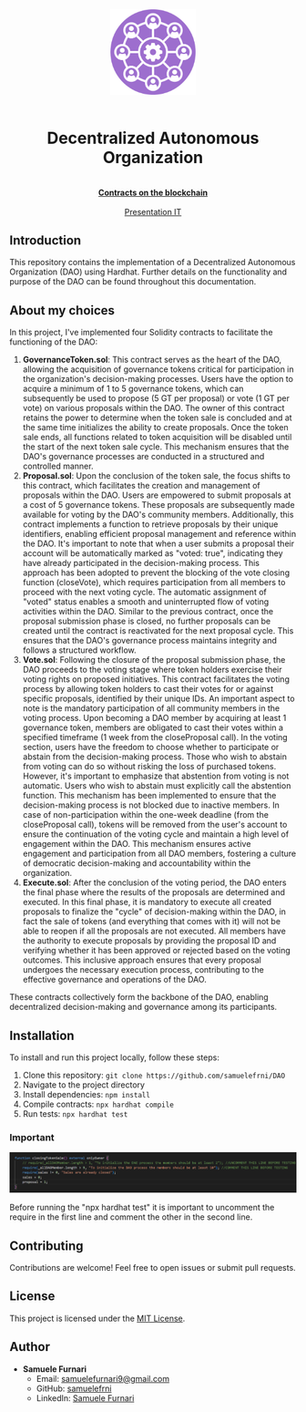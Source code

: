 <div align="center"><img src="./assets/img/R.png" width="150px"></div>
<br />
<div align="center">
  <h1 align="center">Decentralized Autonomous Organization</h1>

  <p align="center">
    <br />
    <a href=""><strong>Contracts on the blockchain</strong></a>
    <br />
    <br />
    <a href="./assets/pdf/Progetto Smart Contract con Solidity Advanced di Samuele Furnari.pdf">Presentation IT</a>
  </p>
</div>

## Introduction

This repository contains the implementation of a Decentralized Autonomous Organization (DAO) using Hardhat. Further details on the functionality and purpose of the DAO can be found throughout this documentation.

## About my choices

In this project, I've implemented four Solidity contracts to facilitate the functioning of the DAO:

1. **GovernanceToken.sol**: This contract serves as the heart of the DAO, allowing the acquisition of governance tokens critical for participation in the organization's decision-making processes. Users have the option to acquire a minimum of 1 to 5 governance tokens, which can subsequently be used to propose (5 GT per proposal) or vote (1 GT per vote) on various proposals within the DAO. The owner of this contract retains the power to determine when the token sale is concluded and at the same time initializes the ability to create proposals. Once the token sale ends, all functions related to token acquisition will be disabled until the start of the next token sale cycle. This mechanism ensures that the DAO's governance processes are conducted in a structured and controlled manner.
2. **Proposal.sol**: Upon the conclusion of the token sale, the focus shifts to this contract, which facilitates the creation and management of proposals within the DAO. Users are empowered to submit proposals at a cost of 5 governance tokens. These proposals are subsequently made available for voting by the DAO's community members. Additionally, this contract implements a function to retrieve proposals by their unique identifiers, enabling efficient proposal management and reference within the DAO. It's important to note that when a user submits a proposal their account will be automatically marked as "voted: true", indicating they have already participated in the decision-making process. This approach has been adopted to prevent the blocking of the vote closing function (closeVote), which requires participation from all members to proceed with the next voting cycle. The automatic assignment of "voted" status enables a smooth and uninterrupted flow of voting activities within the DAO. Similar to the previous contract, once the proposal submission phase is closed, no further proposals can be created until the contract is reactivated for the next proposal cycle. This ensures that the DAO's governance process maintains integrity and follows a structured workflow.
3. **Vote.sol**: Following the closure of the proposal submission phase, the DAO proceeds to the voting stage where token holders exercise their voting rights on proposed initiatives. This contract facilitates the voting process by allowing token holders to cast their votes for or against specific proposals, identified by their unique IDs. An important aspect to note is the mandatory participation of all community members in the voting process. Upon becoming a DAO member by acquiring at least 1 governance token, members are obligated to cast their votes within a specified timeframe (1 week from the closeProposal call). In the voting section, users have the freedom to choose whether to participate or abstain from the decision-making process. Those who wish to abstain from voting can do so without risking the loss of purchased tokens. However, it's important to emphasize that abstention from voting is not automatic. Users who wish to abstain must explicitly call the abstention function. This mechanism has been implemented to ensure that the decision-making process is not blocked due to inactive members. In case of non-participation within the one-week deadline (from the closeProposal call), tokens will be removed from the user's account to ensure the continuation of the voting cycle and maintain a high level of engagement within the DAO. This mechanism ensures active engagement and participation from all DAO members, fostering a culture of democratic decision-making and accountability within the organization.
4. **Execute.sol**: After the conclusion of the voting period, the DAO enters the final phase where the results of the proposals are determined and executed. In this final phase, it is mandatory to execute all created proposals to finalize the "cycle" of decision-making within the DAO, in fact the sale of tokens (and everything that comes with it) will not be able to reopen if all the proposals are not executed. All members have the authority to execute proposals by providing the proposal ID and verifying whether it has been approved or rejected based on the voting outcomes. This inclusive approach ensures that every proposal undergoes the necessary execution process, contributing to the effective governance and operations of the DAO.

These contracts collectively form the backbone of the DAO, enabling decentralized decision-making and governance among its participants.

## Installation

To install and run this project locally, follow these steps:

1. Clone this repository: `git clone https://github.com/samuelefrni/DAO`
2. Navigate to the project directory
3. Install dependencies: `npm install`
4. Compile contracts: `npx hardhat compile`
5. Run tests: `npx hardhat test`

### Important

<div align="center"><img src="./assets/img/Screenshot 2024-02-22 194231.png""></div>

Before running the "npx hardhat test" it is important to uncomment the require in the first line and comment the other in the second line.

## Contributing

Contributions are welcome! Feel free to open issues or submit pull requests.

## License

This project is licensed under the [MIT License](https://opensource.org/licenses/MIT).

## Author

- **Samuele Furnari**
  - Email: samuelefurnari9@gmail.com
  - GitHub: [samuelefrni](https://github.com/samuelefrni)
  - LinkedIn: [Samuele Furnari](https://www.linkedin.com/in/samuele-furnari-a37567220/)
